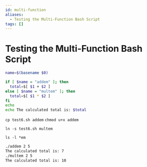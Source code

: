 ```yaml
---
id: multi-function
aliases:
  - Testing the Multi-Function Bash Script
tags: []
---
```


# Testing the Multi-Function Bash Script

```bash
name=$(basename $0)

if [ $name = "addem" ]; then
  total=$[ $1 + $2 ]
else [ $name = "multem" ]; then
  total=$[ $1 * $2 ]
fi
echo
echo The calculated total is: $total
```

`cp test6.sh addem`
`chmod u+x addem`

`ln -s test6.sh multem`

`ls -l *em`

```bash
./addem 2 5
The calculated total is: 7
./multem 2 5
The calculated total is: 10
```
